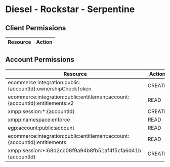 # Diesel - Rockstar - Serpentine


## Client Permissions
| Resource | Action |
| - | - |

## Account Permissions
| Resource | Action |
| - | - |
| ecommerce:integration:public:{accountId}:ownershipCheckToken | CREATE |
| ecommerce:integration:public:entitlement:account:{accountId}:entitlements:v2 | READ |
| xmpp:session:*:{accountId} | CREATE |
| xmpp:namespace:enforce | READ |
| egp:account:public:account | READ |
| ecommerce:integration:public:entitlement:account:{accountId}:entitlements | READ |
| xmpp:session:*:68d2cc08f9a94b8fb51af4f5cfa6d41b:{accountId} | CREATE |

